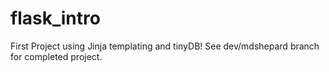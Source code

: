 # flask_intro
First Project using Jinja templating and tinyDB!
See dev/mdshepard branch for completed project.
